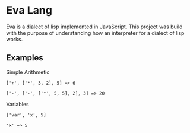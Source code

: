 # Eva Lang

Eva is a dialect of lisp implemented in JavaScript. This project was build with the purpose of understanding how an interpreter for a dialect of lisp works.

## Examples

Simple Arithmetic

```
['+', ['*', 3, 2], 5] => 6

['-', ['-', ['*', 5, 5], 2], 3] => 20
```

Variables

```
['var', 'x', 5]

'x' => 5
```
